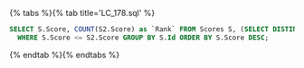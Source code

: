 {% tabs %}{% tab title='LC_178.sql' %}

```sql
SELECT S.Score, COUNT(S2.Score) as `Rank` FROM Scores S, (SELECT DISTINCT Score FROM Scores) S2
  WHERE S.Score <= S2.Score GROUP BY S.Id ORDER BY S.Score DESC;
```

{% endtab %}{% endtabs %}
